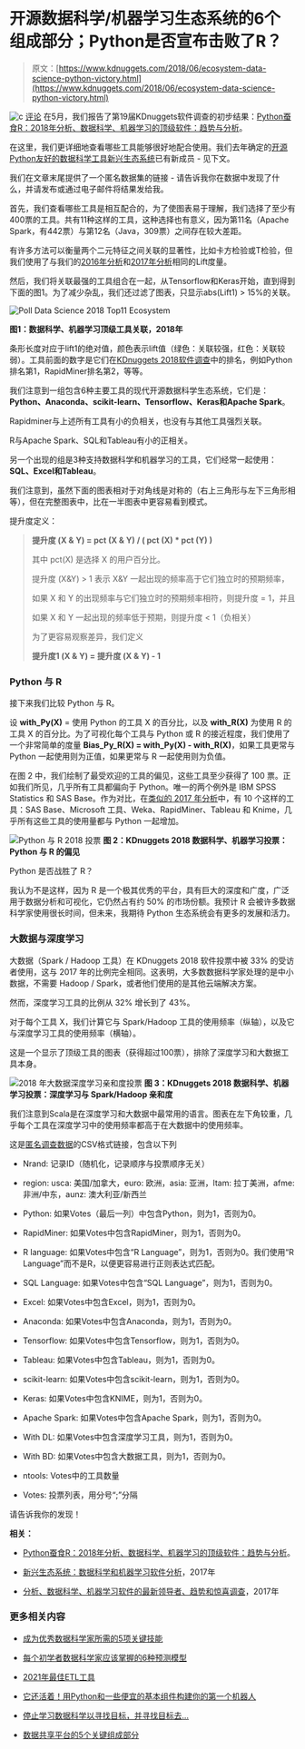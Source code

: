 # 开源数据科学/机器学习生态系统的6个组成部分；Python是否宣布击败了R？

> 原文：[https://www.kdnuggets.com/2018/06/ecosystem-data-science-python-victory.html](https://www.kdnuggets.com/2018/06/ecosystem-data-science-python-victory.html)

![c](../Images/3d9c022da2d331bb56691a9617b91b90.png) [评论](#comments) 在5月，我们报告了第19届KDnuggets软件调查的初步结果：[Python蚕食R：2018年分析、数据科学、机器学习的顶级软件：趋势与分析](/2018/05/poll-tools-analytics-data-science-machine-learning-results.html)。

在这里，我们更详细地查看哪些工具能够很好地配合使用。我们去年确定的[开源Python友好的数据科学工具新兴生态系统](/2017/06/ecosystem-data-science-machine-learning-software.html)已有新成员 - 见下文。

我们在文章末尾提供了一个匿名数据集的链接 - 请告诉我你在数据中发现了什么，并请发布或通过电子邮件将结果发给我。

首先，我们查看哪些工具是相互配合的，为了使图表易于理解，我们选择了至少有400票的工具。共有11种这样的工具，这种选择也有意义，因为第11名（Apache Spark，有442票）与第12名（Java，309票）之间存在较大差距。

有许多方法可以衡量两个二元特征之间关联的显著性，比如卡方检验或T检验，但我们使用了与我们的[2016年分析](/2016/06/big-data-science-deep-learning-software-associations.html)和[2017年分析](/2017/06/ecosystem-data-science-machine-learning-software.html)相同的Lift度量。

然后，我们将关联最强的工具组合在一起，从Tensorflow和Keras开始，直到得到下面的图1。为了减少杂乱，我们还过滤了图表，只显示abs(Lift1) > 15%的关联。

![Poll Data Science 2018 Top11 Ecosystem](../Images/3dc7d1a3ce5534b576dffcc38fe97894.png)

**图1：数据科学、机器学习顶级工具关联，2018年**

条形长度对应于lift1的绝对值，颜色表示lift值（绿色：关联较强，红色：关联较弱）。工具前面的数字是它们在[KDnuggets 2018软件调查](/2018/05/poll-tools-analytics-data-science-machine-learning-results.html)中的排名，例如Python排名第1，RapidMiner排名第2，等等。

我们注意到一组包含6种主要工具的现代开源数据科学生态系统，它们是：**Python、Anaconda、scikit-learn、Tensorflow、Keras和Apache Spark**。

Rapidminer与上述所有工具有小的负相关，也没有与其他工具强烈关联。

R与Apache Spark、SQL和Tableau有小的正相关。

另一个出现的组是3种支持数据科学和机器学习的工具，它们经常一起使用：**SQL、Excel和Tableau**。

我们注意到，虽然下面的图表相对于对角线是对称的（右上三角形与左下三角形相等），但在完整图表中，比在一半图表中更容易看到模式。

提升度定义：

> **提升度 (X & Y) = pct (X & Y) / ( pct (X) * pct (Y) )**
> 
> 其中 pct(X) 是选择 X 的用户百分比。
> 
> 提升度 (X&Y) > 1 表示 X&Y 一起出现的频率高于它们独立时的预期频率，
> 
> 如果 X 和 Y 的出现频率与它们独立时的预期频率相符，则提升度 = 1，并且
> 
> 如果 X 和 Y 一起出现的频率低于预期，则提升度 < 1（负相关）
> 
> 为了更容易观察差异，我们定义
> 
> **提升度1 (X & Y) = 提升度 (X & Y) - 1**

### Python 与 R

接下来我们比较 Python 与 R。

设 **with_Py(X)** = 使用 Python 的工具 X 的百分比，以及 **with_R(X)** 为使用 R 的工具 X 的百分比。为了可视化每个工具与 Python 或 R 的接近程度，我们使用了一个非常简单的度量 **Bias_Py_R(X) = with_Py(X) - with_R(X)**，如果工具更常与 Python 一起使用则为正值，如果更常与 R 一起使用则为负值。

在图 2 中，我们绘制了最受欢迎的工具的偏见，这些工具至少获得了 100 票。正如我们所见，几乎所有工具都偏向于 Python。唯一的两个例外是 IBM SPSS Statistics 和 SAS Base。作为对比，在[类似的 2017 年分析](/2017/06/ecosystem-data-science-machine-learning-software.html)中，有 10 个这样的工具：SAS Base、Microsoft 工具、Weka、RapidMiner、Tableau 和 Knime，几乎所有这些工具的使用量都与 Python 一起增加。

![Python 与 R 2018 投票](../Images/195b6c7e44adf7b436712cb64fde2817.png) **图 2：KDnuggets 2018 数据科学、机器学习投票：Python 与 R 的偏见**

Python 是否战胜了 R？

我认为不是这样，因为 R 是一个极其优秀的平台，具有巨大的深度和广度，广泛用于数据分析和可视化，它仍然占有约 50% 的市场份额。我预计 R 会被许多数据科学家使用很长时间，但未来，我期待 Python 生态系统会有更多的发展和活力。

### 大数据与深度学习

大数据（Spark / Hadoop 工具）在 KDnuggets 2018 软件投票中被 33% 的受访者使用，这与 2017 年的比例完全相同。这表明，大多数数据科学家处理的是中小数据，不需要 Hadoop / Spark，或者他们使用的是其他云端解决方案。

然而，深度学习工具的比例从 32% 增长到了 43%。

对于每个工具 X，我们计算它与 Spark/Hadoop 工具的使用频率（纵轴），以及它与深度学习工具的使用频率（横轴）。

这是一个显示了顶级工具的图表（获得超过100票），排除了深度学习和大数据工具本身。

![2018 年大数据深度学习亲和度投票](../Images/add0b943eb3089682be7c0ebd30b7f11.png) **图 3：KDnuggets 2018 数据科学、机器学习投票：深度学习与 Spark/Hadoop 亲和度**

我们注意到Scala是在深度学习和大数据中最常用的语言。图表在左下角较重，几乎每个工具在深度学习中的使用频率都高于在大数据中的使用频率。

这是[匿名调查数据](/aps/kdnuggets-software-poll-2018-anon.csv)的CSV格式链接，包含以下列

+   Nrand: 记录ID（随机化，记录顺序与投票顺序无关）

+   region: usca: 美国/加拿大，euro: 欧洲，asia: 亚洲，ltam: 拉丁美洲，afme: 非洲/中东，aunz: 澳大利亚/新西兰

+   Python: 如果Votes（最后一列）中包含Python，则为1，否则为0。

+   RapidMiner: 如果Votes中包含RapidMiner，则为1，否则为0。

+   R language: 如果Votes中包含“R Language”，则为1，否则为0。我们使用“R Language”而不是R，以便更容易进行正则表达式匹配。

+   SQL Language: 如果Votes中包含“SQL Language”，则为1，否则为0。

+   Excel: 如果Votes中包含Excel，则为1，否则为0。

+   Anaconda: 如果Votes中包含Anaconda，则为1，否则为0。

+   Tensorflow: 如果Votes中包含Tensorflow，则为1，否则为0。

+   Tableau: 如果Votes中包含Tableau，则为1，否则为0。

+   scikit-learn: 如果Votes中包含scikit-learn，则为1，否则为0。

+   Keras: 如果Votes中包含KNIME，则为1，否则为0。

+   Apache Spark: 如果Votes中包含Apache Spark，则为1，否则为0。

+   With DL: 如果Votes中包含深度学习工具，则为1，否则为0。

+   With BD: 如果Votes中包含大数据工具，则为1，否则为0。

+   ntools: Votes中的工具数量

+   Votes: 投票列表，用分号“;”分隔

请告诉我你的发现！

**相关：**

+   [Python蚕食R：2018年分析、数据科学、机器学习的顶级软件：趋势与分析](/2018/05/poll-tools-analytics-data-science-machine-learning-results.html)。

+   [新兴生态系统：数据科学和机器学习软件分析](/2017/06/ecosystem-data-science-machine-learning-software.html)，2017年

+   [分析、数据科学、机器学习软件的最新领导者、趋势和惊喜调查](/2017/05/poll-analytics-data-science-machine-learning-software-leaders.html)，2017年

### 更多相关内容

+   [成为优秀数据科学家所需的5项关键技能](https://www.kdnuggets.com/2021/12/5-key-skills-needed-become-great-data-scientist.html)

+   [每个初学者数据科学家应该掌握的6种预测模型](https://www.kdnuggets.com/2021/12/6-predictive-models-every-beginner-data-scientist-master.html)

+   [2021年最佳ETL工具](https://www.kdnuggets.com/2021/12/mozart-best-etl-tools-2021.html)

+   [它还活着！用Python和一些便宜的基本组件构建你的第一个机器人](https://www.kdnuggets.com/2023/06/manning-build-first-robots-python-cheap-basic-components.html)

+   [停止学习数据科学以寻找目标，并寻找目标去…](https://www.kdnuggets.com/2021/12/stop-learning-data-science-find-purpose.html)

+   [数据共享平台的5个关键组成部分](https://www.kdnuggets.com/2022/05/5-key-components-data-sharing-platform.html)
